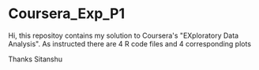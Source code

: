 # Coursera_Exp_P1

Hi, this repositoy contains my solution to Coursera's "EXploratory Data Analysis".
As instructed there are 4 R code files and 4 corresponding plots

Thanks
Sitanshu
